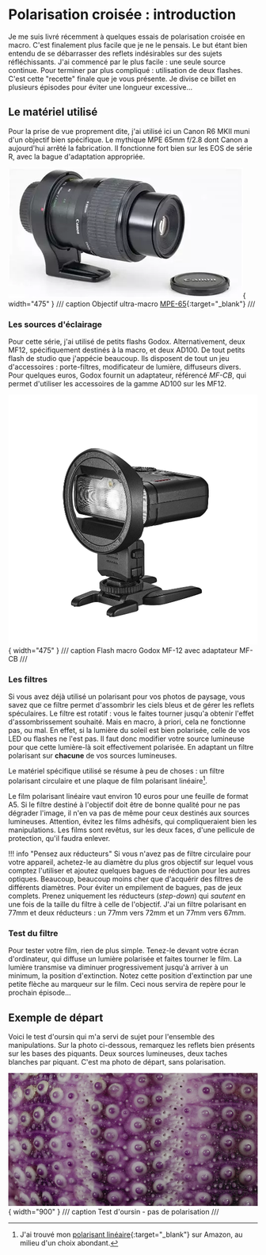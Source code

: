 # Polarisation croisée : introduction

Je me suis livré récemment à quelques essais de polarisation croisée en macro. C'est finalement plus facile que je ne le pensais. Le but étant bien entendu de se débarrasser des reflets indésirables sur des sujets réfléchissants. J'ai commencé par le plus facile : une seule source continue. Pour terminer par plus compliqué : utilisation de deux flashes. C'est cette "recette" finale que je vous présente. Je divise ce billet en plusieurs épisodes pour éviter une longueur excessive...

## Le matériel utilisé

Pour la prise de vue proprement dite, j'ai utilisé ici un Canon R6 MKII muni d'un objectif bien spécifique. Le mythique MPE 65mm f/2.8 dont Canon a aujourd'hui arrêté la fabrication. Il fonctionne fort bien sur les EOS de série R, avec la bague d'adaptation appropriée.

![Canon MPE-65](assets/images/mpe65.png){ width="475" }
/// caption
Objectif ultra-macro [MPE-65](https://fr.wikipedia.org/wiki/Canon_MP-E_65mm){:target="\_blank"}
///

### Les sources d'éclairage

Pour cette série, j'ai utilisé de petits flashs Godox. Alternativement, deux MF12, spécifiquement destinés à la macro, et deux AD100. De tout petits flash de studio que j'appécie beaucoup. Ils disposent de tout un jeu d'accessoires : porte-filtres, modificateur de lumière, diffuseurs divers. Pour quelques euros, Godox fournit un adaptateur, référencé _MF-CB_, qui permet d'utiliser les accessoires de la gamme AD100 sur les MF12.

![Godox MF-12](assets/images/mf12.png){ width="475" }
/// caption
Flash macro Godox MF-12 avec adaptateur MF-CB
///

### Les filtres

Si vous avez déjà utilisé un polarisant pour vos photos de paysage, vous savez que ce filtre permet d'assombrir les ciels bleus et de gérer les reflets spéculaires. Le filtre est rotatif : vous le faites tourner jusqu'a obtenir l'effet d'assombrissement souhaité.
Mais en macro, à priori, cela ne fonctionne pas, ou mal. En effet, si la lumière du soleil est bien polarisée, celle de vos LED ou flashes ne l'est pas. Il faut donc modifier votre source lumineuse pour que cette lumière-là soit effectivement polarisée. En adaptant un filtre polarisant sur **chacune** de vos sources lumineuses.

Le matériel spécifique utilisé se résume à peu de choses : un filtre polarisant circulaire et une plaque de film polarisant linéaire[^1].

Le film polarisant linéaire vaut environ 10 euros pour une feuille de format A5. Si le filtre destiné à l'objectif doit être de bonne qualité pour ne pas dégrader l'image, il n'en va pas de même pour ceux destinés aux sources lumineuses.
Attention, évitez les films adhésifs, qui compliqueraient bien les manipulations. Les films sont revêtus, sur les deux faces, d'une pellicule de protection, qu'il faudra enlever.

!!! info "Pensez aux réducteurs"
    Si vous n'avez pas de filtre circulaire pour votre appareil, achetez-le au diamètre du plus gros objectif sur lequel vous comptez l'utiliser et ajoutez quelques bagues de réduction pour les autres optiques. Beaucoup, beaucoup moins cher que d'acquérir des filtres de différents diamètres.
    Pour éviter un empilement de bagues, pas de jeux complets. Prenez uniquement les réducteurs (_step-down_) qui _sautent_ en une fois de la taille du filtre à celle de l'objectif. J'ai un filtre polarisant en 77mm et deux réducteurs : un 77mm vers 72mm et un 77mm vers 67mm.

### Test du filtre

Pour tester votre film, rien de plus simple. Tenez-le devant votre écran d'ordinateur, qui diffuse un lumière polarisée et faites tourner le film. La lumière transmise va diminuer progressivement jusqu'à arriver à un minimum, la position d'extinction. Notez cette position d'extinction par une petite flèche au marqueur sur le film. Ceci nous servira de repère pour le prochain épisode...

## Exemple de départ

Voici le test d'oursin qui m'a servi de sujet pour l'ensemble des manipulations. Sur la photo ci-dessous, remarquez les reflets bien présents sur les bases des piquants. Deux sources lumineuses, deux taches blanches par piquant. C'est ma photo de départ, sans polarisation.

![Oursin](assets/images/oursin_reflets.jpg){ width="900" }
/// caption
Test d'oursin - pas de polarisation
///

[^1]: J'ai trouvé mon [polarisant linéaire](https://www.amazon.fr/dp/B08XWDJ4GM?ref=ppx_yo2ov_dt_b_fed_asin_title){:target="\_blank"} sur Amazon, au milieu d'un choix abondant.
